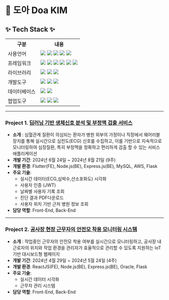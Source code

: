 # 👋 도아 Doa KIM


## ✨ Tech Stack ✨ 
<table>
    <tr>
        <th>구분</th>
        <th>내용</th>
    </tr>
    <tr>
        <td>사용언어</td>
        <td>
            <img src="https://img.shields.io/badge/Java-007396?style=for-the-badge&logo=java&logoColor=white"/>
            <img src="https://img.shields.io/badge/JavaScript-F7DF1E?style=for-the-badge&logo=JavaScript&logoColor=white"/>
            <img src="https://img.shields.io/badge/Python-3776AB?style=for-the-badge&logo=Python&logoColor=white"/>
            <img src="https://img.shields.io/badge/HTML5-E34F26?style=for-the-badge&logo=HTML5&logoColor=white"/>
            <img src="https://img.shields.io/badge/CSS3-1572B6?style=for-the-badge&logo=CSS3&logoColor=white"/>
        </td>
    </tr>
    <tr>
        <td>프레임워크</td>
        <td>
            <img src="https://img.shields.io/badge/Spring-6DB33F?style=for-the-badge&logo=Spring&logoColor=white"/>
            <img src="https://img.shields.io/badge/React-61DAFB?style=for-the-badge&logo=React&logoColor=white"/>
            <img src="https://img.shields.io/badge/Node.js-5FA04E?style=for-the-badge&logo=Node.js&logoColor=white"/>
            <img src="https://img.shields.io/badge/Express-000000?style=for-the-badge&logo=Express&logoColor=white"/>
            <img src="https://img.shields.io/badge/Flutter-02569B?style=for-the-badge&logo=Flutter&logoColor=white"/>
            <img src="https://img.shields.io/badge/Spring Boot-6DB33F?style=for-the-badge&logo=Spring Boot&logoColor=white"/>
        </td>
    </tr>
    <tr>
        <td>라이브러리</td>
        <td>
            <img src="https://img.shields.io/badge/AJAX-0079E1?style=for-the-badge&logo=AJAX&logoColor=white"/>
            <img src="https://img.shields.io/badge/Axios-5A29E4?style=for-the-badge&logo=Axios&logoColor=white"/>
            <img src="https://img.shields.io/badge/React Bootstrap-41E0FD?style=for-the-badge&logo=React Bootstrap&logoColor=white"/>
        </td>
    </tr>
    <tr>
        <td>개발도구</td>
        <td>
             <img src="https://img.shields.io/badge/Eclipse IDE-2C2255?style=for-the-badge&logo=Eclipse IDE&logoColor=white"/>
            <img src="https://img.shields.io/badge/VSCode-007ACC?style=for-the-badge&logo=VisualStudioCode&logoColor=white"/>
            <img src="https://img.shields.io/badge/Android Studio-3DDC84?style=for-the-badge&logo=Android Studio&logoColor=white"/>           
        </td>
    </tr>
    <tr>
        <td>데이터베이스</td>
        <td>
            <img src="https://img.shields.io/badge/Oracle 11g-F80000?style=for-the-badge&logo=Oracle&logoColor=white"/>
            <img src="https://img.shields.io/badge/MySQL-4479A1?style=for-the-badge&logo=MySQL&logoColor=white"/>
        </td>
    </tr>
    <tr>
        <td>협업도구</td>
        <td>
            <img src="https://img.shields.io/badge/Git-F05032?style=for-the-badge&logo=Git&logoColor=white"/>
            <img src="https://img.shields.io/badge/GitHub-181717?style=for-the-badge&logo=GitHub&logoColor=white"/>
            <img src="https://img.shields.io/badge/notion-000000?style=for-the-badge&logo=notion&logoColor=white"/>
        </td>
    </tr>
</table>

---
### Project 1. [**딥러닝 기반 생체신호 분석 및 부정맥 검출 서비스**](https://github.com/2024-SMHRD-IS-IOT-3/PP)
- **소개** : 심혈관계 질환이 의심되는 환자가 병원 외부의 가정이나 직장에서 웨어러블 장치를 통해 실시간으로 심전도(ECG) 신호를 수집하고, 이를 기반으로 지속적으로 모니터링하여 심장질환, 특히 부정맥을 정확하고 편리하게 검출 할 수 있는 서비스 애플리케이션
- **개발 기간**: 2024년 6월 24일 ~ 2024년 8월 21일 (9주)
- **개발 환경**: Flutter(FE), Node.js(BE), Express.js(BE), MySQL, AWS, Flask
- **주요 기술**:
  - 실시간 데이터(ECG,심박수,산소포화도) 시각화
  - 사용자 인증 (JWT)
  - 날짜별 사용자 기록 조회
  - 진단 결과 PDF다운로드
  - 사용자 위치 기반 근처 병원 정보 조회
- **담당 역할**: Front-End, Back-End

---
### Project 2. [**공사장 현장 근무자의 안전모 착용 모니터링 시스템**](https://github.com/2024-SMHRD-IS-IOT-3/First_Repository)
- **소개** : 작업중인 근무자의 안전모 착용 여부를 실시간으로 모니터링하고, 공사장 내 근로자의 위치와 작업 환경을 관리자가 효율적으로 관리할 수 있도록 지원하는 IoT 기반 대시보드형 웹페이지
- **개발 기간**: 2024년 4월 29일 ~ 2024년 5월 24일 (4주)
- **개발 환경**: ReactJS(FE), Node.js(BE), Express.js(BE), Oracle, Flask
- **주요 기술**:
  - 실시간 데이터 시각화
  - 근무자 관리 시스템
- **담당 역할**: Front-End, Back-End

